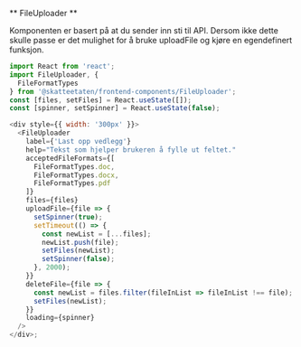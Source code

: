 ** FileUploader **

Komponenten er basert på at du sender inn sti til API. Dersom ikke dette skulle passe er det mulighet for å bruke uploadFile og kjøre en egendefinert funksjon.

```js
import React from 'react';
import FileUploader, {
  FileFormatTypes
} from '@skatteetaten/frontend-components/FileUploader';
const [files, setFiles] = React.useState([]);
const [spinner, setSpinner] = React.useState(false);

<div style={{ width: '300px' }}>
  <FileUploader
    label={'Last opp vedlegg'}
    help="Tekst som hjelper brukeren å fylle ut feltet."
    acceptedFileFormats={[
      FileFormatTypes.doc,
      FileFormatTypes.docx,
      FileFormatTypes.pdf
    ]}
    files={files}
    uploadFile={file => {
      setSpinner(true);
      setTimeout(() => {
        const newList = [...files];
        newList.push(file);
        setFiles(newList);
        setSpinner(false);
      }, 2000);
    }}
    deleteFile={file => {
      const newList = files.filter(fileInList => fileInList !== file);
      setFiles(newList);
    }}
    loading={spinner}
  />
</div>;
```
